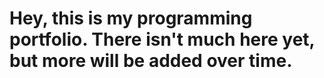 # Hey, this is my programming portfolio. There isn't much here yet, but more will be added over time.
